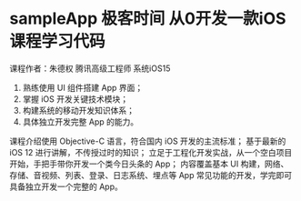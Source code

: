 # sampleApp 极客时间 从0开发一款iOS 课程学习代码
课程作者：朱德权 腾讯高级工程师
系统iOS15

1. 熟练使用 UI 组件搭建 App 界面；
2. 掌握 iOS 开发关键技术模块；
3. 构建系统的移动开发知识体系；
4. 具体独立开发完整 App 的能力。

课程介绍使用 Objective-C 语言，符合国内 iOS 开发的主流标准；
基于最新的 iOS 12 进行讲解，不传授过时的知识；
立足于工程化开发实战，从一个空白项目开始，手把手带你开发一个类今日头条的 App；
内容覆盖基本 UI 构建，网络、存储、音视频、列表、登录、日志系统、埋点等 App 常见功能的开发，学完即可具备独立开发一个完整的 App。

